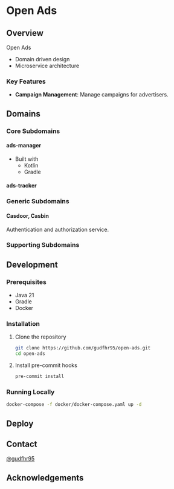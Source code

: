 # Open Ads

## Overview

Open Ads

- Domain driven design
- Microservice architecture

### Key Features

- **Campaign Management**: Manage campaigns for advertisers.

## Domains

### Core Subdomains

#### ads-manager

- Built with
    - Kotlin
    - Gradle

#### ads-tracker

### Generic Subdomains

#### Casdoor, Casbin

Authentication and authorization service.

### Supporting Subdomains

## Development

### Prerequisites

- Java 21
- Gradle
- Docker

### Installation

1. Clone the repository
   ```sh
   git clone https://github.com/gudfhr95/open-ads.git
   cd open-ads
   ```
2. Install pre-commit hooks
   ```sh
   pre-commit install
    ```

### Running Locally

```sh
docker-compose -f docker/docker-compose.yaml up -d
```

## Deploy

## Contact

[@gudfhr95](https://github.com/gudfhr95)

## Acknowledgements
